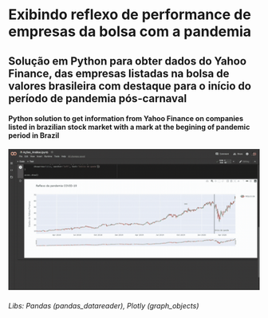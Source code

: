 # Exibindo reflexo de performance de empresas da bolsa com a pandemia

## Solução em Python para obter dados do Yahoo Finance, das empresas listadas na bolsa de valores brasileira com destaque para o início do período de pandemia pós-carnaval

#### Python solution to get information from Yahoo Finance on companies listed in brazilian stock market with a mark at the begining of pandemic period in Brazil

![Demo](demo.gif)

###### Libs: Pandas (pandas_datareader), Plotly (graph_objects)
